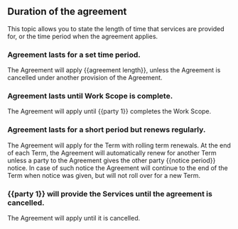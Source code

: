 ## Duration of the agreement

This topic allows you to state the length of time that services are provided for, or the time period when the agreement applies. 

### Agreement lasts for a set time period.

The Agreement will apply {{agreement length}}, unless the Agreement is cancelled under another provision of the Agreement.

### Agreement lasts until Work Scope is complete.

The Agreement will apply until {{party 1}} completes the Work Scope.

### Agreement lasts for a short period but renews regularly.

The Agreement will apply for the Term with rolling term renewals. At the end of each Term, the Agreement will automatically renew for another Term unless a party to the Agreement gives the other party {{notice period}} notice. In case of such notice the Agreement will continue to the end of the Term when notice was given, but will not roll over for a new Term.

### {{party 1}} will provide the Services until the agreement is cancelled.

The Agreement will apply until it is cancelled.
